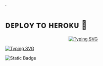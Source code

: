 .

# ᴅᴇᴘʟᴏʏ ᴛᴏ ʜᴇʀᴏᴋᴜ 🚀
<p align="center"><a href="https://heroku.com/deploy?template=https://github.com/Akash8t2/Ak-king-chat"> <img src="https://readme-typing-svg.herokuapp.com?font=Fira+Code&pause=1000&background=429B37F9&center=true&random=false&width=435&lines=Plz+following+" alt="Typing SVG" /></a>

<a href="https://git.io/typing-svg"><img src="https://readme-typing-svg.herokuapp.com?font=Fira+Code&pause=1000&background=429B37F9&center=true&random=false&width=435&lines=Plz+following+" alt="Typing SVG" /></a>

<img alt="Static Badge" src="https://img.shields.io/badge/Followers%20?style=plastic&logo=Deploy%20to%20heroku&logoColor=Black%20&logoSize=20&label=Ar&labelColor=Red&color=Waight%20&cacheSeconds=2">

